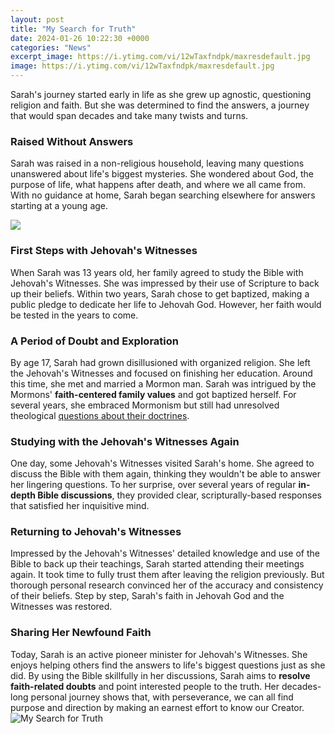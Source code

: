 ```yaml
---
layout: post
title: "My Search for Truth"
date: 2024-01-26 10:22:30 +0000
categories: "News"
excerpt_image: https://i.ytimg.com/vi/12wTaxfndpk/maxresdefault.jpg
image: https://i.ytimg.com/vi/12wTaxfndpk/maxresdefault.jpg
---
```


Sarah's journey started early in life as she grew up agnostic, questioning religion and faith. But she was determined to find the answers, a journey that would span decades and take many twists and turns.
### Raised Without Answers 
Sarah was raised in a non-religious household, leaving many questions unanswered about life's biggest mysteries. She wondered about God, the purpose of life, what happens after death, and where we all came from. With no guidance at home, Sarah began searching elsewhere for answers starting at a young age.

![](https://www.pblcoc.org/wp-content/uploads/2019/12/Searching-for-Truth.jpg)
### First Steps with Jehovah's Witnesses
When Sarah was 13 years old, her family agreed to study the Bible with Jehovah's Witnesses. She was impressed by their use of Scripture to back up their beliefs. Within two years, Sarah chose to get baptized, making a public pledge to dedicate her life to Jehovah God. However, her faith would be tested in the years to come. 
### A Period of Doubt and Exploration
By age 17, Sarah had grown disillusioned with organized religion. She left the Jehovah's Witnesses and focused on finishing her education. Around this time, she met and married a Mormon man. Sarah was intrigued by the Mormons' **faith-centered family values** and got baptized herself. For several years, she embraced Mormonism but still had unresolved theological [questions about their doctrines](https://store.fi.io.vn/funny-video-gamer-xmas-i-paused-my-game-to-be-here-christmas-24/men&).
### Studying with the Jehovah's Witnesses Again
One day, some Jehovah's Witnesses visited Sarah's home. She agreed to discuss the Bible with them again, thinking they wouldn't be able to answer her lingering questions. To her surprise, over several years of regular **in-depth Bible discussions**, they provided clear, scripturally-based responses that satisfied her inquisitive mind. 
### Returning to Jehovah's Witnesses
Impressed by the Jehovah's Witnesses' detailed knowledge and use of the Bible to back up their teachings, Sarah started attending their meetings again. It took time to fully trust them after leaving the religion previously. But thorough personal research convinced her of the accuracy and consistency of their beliefs. Step by step, Sarah's faith in Jehovah God and the Witnesses was restored.
### Sharing Her Newfound Faith 
Today, Sarah is an active pioneer minister for Jehovah's Witnesses. She enjoys helping others find the answers to life's biggest questions just as she did. By using the Bible skillfully in her discussions, Sarah aims to **resolve faith-related doubts** and point interested people to the truth. Her decades-long personal journey shows that, with perseverance, we can all find purpose and direction by making an earnest effort to know our Creator.
![My Search for Truth](https://i.ytimg.com/vi/12wTaxfndpk/maxresdefault.jpg)